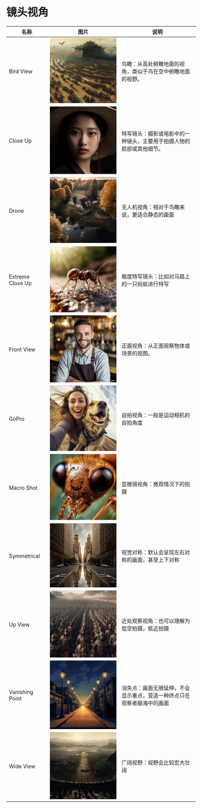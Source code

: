 # 镜头视角

| 名称             | 图片                                                         | 说明                                                         |
| ---------------- | ------------------------------------------------------------ | ------------------------------------------------------------ |
| Bird View        | ![birdview](../images/composition//birdview.png)      | 鸟瞰：从高处俯瞰地面的视角，类似于鸟在空中俯瞰地面的视野。   |
| Close Up         | ![closeup](../images/composition//closeup.png)        | 特写镜头：摄影或电影中的一种镜头，主要用于拍摄人物的脸部或其他细节。 |
| Drone            | ![drone](../images/composition//drone.png)            | 无人机视角：相对于鸟瞰来说，更适合静态的画面                 |
| Extreme Close Up | ![extremecloseup](../images/composition//extremecloseup.png) | 极度特写镜头：比如对马路上的一只蚂蚁进行特写                 |
| Front View       | ![frontview](../images/composition//frontview.png)    | 正面视角：从正面观察物体或场景的视图。                       |
| GoPro            | ![gopro](../images/composition//gopro.png)            | 自拍视角：一般是运动相机的自拍角度                           |
| Macro Shot       | ![macroshot](../images/composition//macroshot.png)    | 显微镜视角：微观情况下的拍摄                                 |
| Symmetrical      | ![symmetrical](../images/composition//symmetrical.png) | 视觉对称：默认会呈现左右对称的画面，甚至上下对称             |
| Up View          | ![upview](../images/composition//upview.png)          | 近处观察视角：也可以理解为低空拍摄，抵近拍摄                 |
| Vanishing Point  | ![vanishingpoint](../images/composition//vanishingpoint.png) | 消失点：画面无限延伸，不会显示重点，营造一种终点只在观察者脑海中的画面 |
| Wide View        | ![wideview](../images/composition//wideview.png)      | 广阔视野：视野会比较宏大壮阔                                 |

